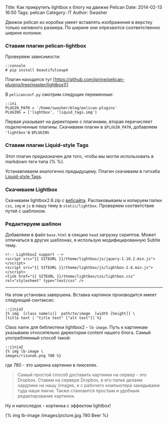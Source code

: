 Title: Как прикрутить lightbox к блогу на движке Pelican
Date: 2014-02-13 16:50
Tags: pelican
Category: IT
Author: Swasher


Движок pelican из коробки умеет вставлять изображения в верстку только нативного размера. По ширине они опрезаются соответственно ширине колонки.


### Cтавим плагин pelican-lightbox

Проверяем зависимости:

    ::console
    # pip install beautifulsoup4

Плагин находится тут [https://github.com/jprine/pelican-plugins/tree/master/lightbox][]

В `pelicanconf.py` смотрим следущие переменные:

    ::ini
    PLUGIN_PATH = '/home/swasher/blog/pelican-plugins'
    PLUGINS = ['lightbox', 'liquid_tags.img']
    
Первая указывает на директорию с плагинами, вторая перечисляет подключенные плагины. Скачиваем плагин в `$PLUGIN_PATH`,
добавляем `'lightbox'`в `$PLUGINS`

### Ставим плагин Liquid-style Tags

Этот плагин предназначен для того, чтобы мы могли использовать в markdown теги типа \{% %\}. 

Устанавливаем аналогично предыдущему. Плагин скачиваем в гитхаба [Liquid-style Tags][].


### Скачиваем Lightbox 

Скачиваем lightbox2.6.zip с [вебсайта][]. Распаковываем и копируем папки `css`, `img` и `js` в нашу тему в `static/lightbox`. Проверяем соответствие путей с шаблоном.

### Редактируем шаблон

Добавляем в файл `base.html` в секцию `head` загрузку скриптов. Может отличаться в других шаблонах, я использую модифицированную Subtle тему. 

    <!-- Lightbox2 support -->
    <script src="{{ SITEURL }}/theme/lightbox/js/jquery-1.10.2.min.js"></script>
    <script src="{{ SITEURL }}/theme/lightbox/js/lightbox-2.6.min.js"></script>
    <link href="{{ SITEURL }}/theme/lightbox/css/lightbox.css" rel="stylesheet" type="text/css" />


-------------

На этом установка завершена. Вставка картинок производится имеет следующий синтаксис:
    
    ::jinja2
    {% img  [class name(s)]  path/to/image  [width [height]] \
    [title text | "title text" ["alt text"]] %}

Class name для библиотеки lightbox2 - `lb-image`. Путь к картинкам указываем относительно директории content нашего блога.
Самый употребляемый способ такой:

    ::jinja2
    {% img lb-image \
    images/risunok.png 780 %}
    
где 780 - это ширина картинки в пикселях.
    
> Самый простой способ доставить картинки на сервер - это Dropbox. Ставим на сервере Dropbox, в его папке делаем хардлинк на нашу /images, и с рабочего
> компьютера закидываем туда наши пикчи. Также становится простым и удобным редактирование картинок.

Ну и напоследок - кортинка с эффектом lightbox!

{% img lb-image /images/picture.jpg 780 Beer %}

  
  [https://github.com/jprine/pelican-plugins/tree/master/lightbox]: https://github.com/jprine/pelican-plugins/tree/master/lightbox
  [вебсайта]: http://lokeshdhakar.com/projects/lightbox2/releases/
  [Liquid-style Tags]: https://github.com/getpelican/pelican-plugins/tree/master/liquid_tags